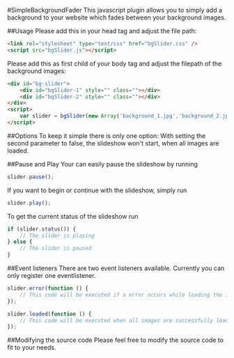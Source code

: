 #SimpleBackgroundFader
This javascript plugin allows you to simply add a background to your website which fades between your background images.


##Usage
Please add this in your head tag and adjust the file path:
```html
<link rel="stylesheet" type="text/css" href="bgSlider.css" />
<script src="bgSlider.js"></script>
```

Please add this as first child of your body tag and adjust the filepath of the background images:
```html
<div id="bg-slider">
	<div id="bgSlider-1" style="" class=""></div>
	<div id="bgSlider-2" style="" class=""></div>
</div>
<script>
    var slider = bgSlider(new Array('background_1.jpg','background_2.jpg','background_3.jpg'));
</script>
```

##Options
To keep it simple there is only one option: With setting the second parameter to false, the slideshow won't start, when all images are loaded.

##Pause and Play
Your can easily pause the slideshow by running
```javascript
slider.pause();
```
If you want to begin or continue with the slideshow, simply run
```javascript
slider.play();
```
To get the current status of the slideshow run
``` javascript
if (slider.status()) {
    // The slider is playing
} else {
    // The slider is paused
}
```

##Event listeners
There are two event listeners available.
Currently you can only register one eventlistener.
```javascript
slider.error(function () {
    // This code will be executed if a error occurs while loading the images.
});

slider.loaded(function () {
    // This code will be executed when all images are successfully loaded.
});
```

##Modifying the source code
Please feel free to modify the source code to fit to your needs.
